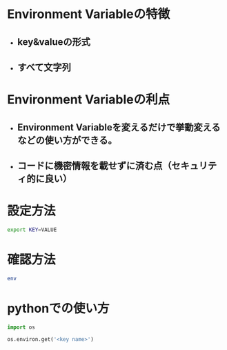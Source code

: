 # Environment Variableの特徴
- ## key&valueの形式
- ## すべて文字列

# Environment Variableの利点
- ## Environment Variableを変えるだけで挙動変えるなどの使い方ができる。
- ## コードに機密情報を載せずに済む点（セキュリティ的に良い）

# 設定方法
```bash
export KEY=VALUE
```

# 確認方法
```bash
env
```

# pythonでの使い方
```python
import os

os.environ.get('<key name>')
```